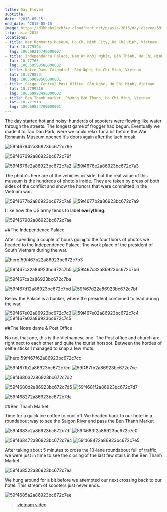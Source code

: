 ```yaml
---
title: Day Eleven
subtitle:
date: '2015-05-15'
end_date: '2015-05-15'
image: https://d3khpbv2gxh34v.cloudfront.net/p/asia-2015/day-eleven/59f467162a86923bc672c794.jpg
trip: asia-2015
locations:
- title: War Remnants Museum, Ho Chi Minh City, Ho Chi Minh, Vietnam
  lat: 10.779394
  lng: 106.69214740000007
- title: Independence Palace, Nam Kỳ Khởi Nghĩa, Bến Thành, Ho Chi Minh, Vietnam
  lat: 10.77765
  lng: 106.69598580000002
- title: Notre Dame Cathedral, Bến Nghé, Ho Chi Minh, Vietnam
  lat: 10.779853
  lng: 106.69898560000001
- title: Saigon Central Post Office, Bến Nghé, Ho Chi Minh, Vietnam
  lat: 10.7799216
  lng: 106.69993490000002
- title: Ben Thanh market, Phường Bến Thành, Ho Chi Minh, Vietnam
  lat: 10.771918
  lng: 106.69834700000001
---
```


The day started hot and noisy, hunderds of scooters were flowing like water through the streets. The longest game of frogger had begun. Eventually we made it to Tao Dan Park, were we could relax for a bit before the War Remnants Museum opened it's doors again after the luch break.

![59f467642a86923bc672c79e](https://d3khpbv2gxh34v.cloudfront.net/p/asia-2015/day-eleven/59f467692a86923bc672c7a0.jpg "1.5")

![59f467692a86923bc672c79f](https://d3khpbv2gxh34v.cloudfront.net/p/asia-2015/day-eleven/59f4676b2a86923bc672c7a1.jpg "2.5")

![59f4676e2a86923bc672c7a2](https://d3khpbv2gxh34v.cloudfront.net/p/asia-2015/day-eleven/59f467712a86923bc672c7a5.jpg "1.5")
![59f4676e2a86923bc672c7a3](https://d3khpbv2gxh34v.cloudfront.net/p/asia-2015/day-eleven/59f4676f2a86923bc672c7a4.jpg "1.5")

The photo's here are of the vehicles outside, but the real value of this museum is the hundreds of photo's inside. They are taken by press of both sides of the conflict and show the horrors that were committed in the Vietnam war.

![59f4677b2a86923bc672c7a8](https://d3khpbv2gxh34v.cloudfront.net/p/asia-2015/day-eleven/59f467802a86923bc672c7ac.jpg "0.667")
![59f4677b2a86923bc672c7a9](https://d3khpbv2gxh34v.cloudfront.net/p/asia-2015/day-eleven/59f4677e2a86923bc672c7aa.jpg "1.5")

I like how the US army tends to label **everything**.

![59f467902a86923bc672c7ae](https://d3khpbv2gxh34v.cloudfront.net/p/asia-2015/day-eleven/59f467922a86923bc672c7af.jpg "1.5")

##The Independence Palace

After spending a couple of hours going to the four floors of photos we headed to the Independence Palace. The work place of the president of South Vietnam during the war.

![hero|59f467b22a86923bc672c7b3](https://d3khpbv2gxh34v.cloudfront.net/p/asia-2015/day-eleven/59f467b22a86923bc672c7b3.jpg "1.5")

![59f467c32a86923bc672c7b5](https://d3khpbv2gxh34v.cloudfront.net/p/asia-2015/day-eleven/59f467c72a86923bc672c7b9.jpg "1.506")
![59f467c32a86923bc672c7b6](https://d3khpbv2gxh34v.cloudfront.net/p/asia-2015/day-eleven/59f467c62a86923bc672c7b7.jpg "1.506")

![59f467ca2a86923bc672c7ba](https://d3khpbv2gxh34v.cloudfront.net/p/asia-2015/day-eleven/59f467ca2a86923bc672c7bb.jpg "1.59")

![59f467d12a86923bc672c7bd](https://d3khpbv2gxh34v.cloudfront.net/p/asia-2015/day-eleven/59f467d22a86923bc672c7be.jpg "1.506")
![59f467d22a86923bc672c7bf](https://d3khpbv2gxh34v.cloudfront.net/p/asia-2015/day-eleven/59f467d42a86923bc672c7c0.jpg "1.599")

Below the Palace is a bunker, where the president continued to lead during the war.

![59f467e02a86923bc672c7c3](https://d3khpbv2gxh34v.cloudfront.net/p/asia-2015/day-eleven/59f467ea2a86923bc672c7c9.jpg "1.5")
![59f467e02a86923bc672c7c4](https://d3khpbv2gxh34v.cloudfront.net/p/asia-2015/day-eleven/59f467e92a86923bc672c7c8.jpg "1.5")
![59f467e02a86923bc672c7c5](https://d3khpbv2gxh34v.cloudfront.net/p/asia-2015/day-eleven/59f467e62a86923bc672c7c6.jpg "1.4")

##The Notre dame & Post Office

No not that one, this is the Vietnamese one. The Post office and church are right next to each other and quite the tourist hotspot. Between the hordes of selfie sticks I managed to snap a few shots.

![hero|59f467f62a86923bc672c7cc](https://d3khpbv2gxh34v.cloudfront.net/p/asia-2015/day-eleven/59f467f62a86923bc672c7cc.jpg "1.5")

![59f467fb2a86923bc672c7cd](https://d3khpbv2gxh34v.cloudfront.net/p/asia-2015/day-eleven/59f467fe2a86923bc672c7cf.jpg "1.5")
![59f467fb2a86923bc672c7ce](https://d3khpbv2gxh34v.cloudfront.net/p/asia-2015/day-eleven/59f468002a86923bc672c7d1.jpg "1.5")

![59f468032a86923bc672c7d2](https://d3khpbv2gxh34v.cloudfront.net/p/asia-2015/day-eleven/59f468052a86923bc672c7d3.jpg "1.506")

![59f4680d2a86923bc672c7d5](https://d3khpbv2gxh34v.cloudfront.net/p/asia-2015/day-eleven/59f468102a86923bc672c7d6.jpg "1.506")
![59f4681f2a86923bc672c7d7](https://d3khpbv2gxh34v.cloudfront.net/p/asia-2015/day-eleven/59f468212a86923bc672c7d8.jpg "1.5")

![59f468272a86923bc672c7da](https://d3khpbv2gxh34v.cloudfront.net/p/asia-2015/day-eleven/59f4682b2a86923bc672c7dc.jpg "1.506")

##Ben Thanh Market

Time for a quick ice coffee to cool off. We headed back to our hotel in a roundabout way to see the Saigon River and pass the Ben Thanh Market

![59f4683c2a86923bc672c7df](https://d3khpbv2gxh34v.cloudfront.net/p/asia-2015/day-eleven/59f4683f2a86923bc672c7e1.jpg "1.322")
![59f4683f2a86923bc672c7e0](https://d3khpbv2gxh34v.cloudfront.net/p/asia-2015/day-eleven/59f468402a86923bc672c7e2.jpg "1.551")

![59f468472a86923bc672c7e4](https://d3khpbv2gxh34v.cloudfront.net/p/asia-2015/day-eleven/59f4684c2a86923bc672c7e9.jpg "1.5")
![59f468472a86923bc672c7e5](https://d3khpbv2gxh34v.cloudfront.net/p/asia-2015/day-eleven/59f468492a86923bc672c7e6.jpg "1.5")

After taking about 5 minutes to cross the 10-lane roundabout full of traffic, we were just in time to see the closing of the last few stalls in the Ben Thanh Market.

![59f468522a86923bc672c7ea](https://d3khpbv2gxh34v.cloudfront.net/p/asia-2015/day-eleven/59f468542a86923bc672c7eb.jpg "1.5")

We hung around for a bit before we attempted our next crossing back to our hotel. This stream of scooters just never ends.

![59f4685a2a86923bc672c7ee](https://d3khpbv2gxh34v.cloudfront.net/p/asia-2015/day-eleven/59f4685d2a86923bc672c7ef.jpg "1.5")

>[vietnam video](https://d3khpbv2gxh34v.cloudfront.net/v/asia-2015/vietnam.mp4 "1.78")

